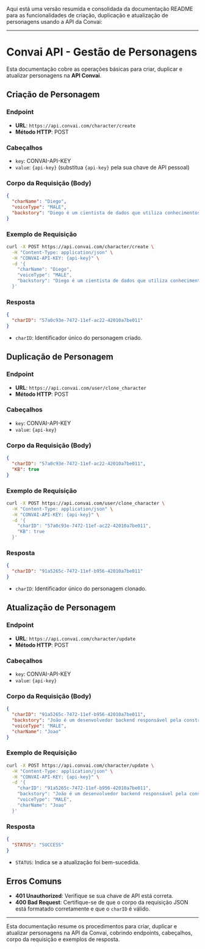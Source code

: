 
Aqui está uma versão resumida e consolidada da documentação README para as funcionalidades de criação, duplicação e atualização de personagens usando a API da Convai:

---

# Convai API - Gestão de Personagens

Esta documentação cobre as operações básicas para criar, duplicar e atualizar personagens na **API Convai**.

## Criação de Personagem

### Endpoint

- **URL**: `https://api.convai.com/character/create`
- **Método HTTP**: POST

### Cabeçalhos

- `key`: CONVAI-API-KEY
- `value`: `{api-key}` (substitua `{api-key}` pela sua chave de API pessoal)

### Corpo da Requisição (Body)

```json
{
  "charName": "Diego",
  "voiceType": "MALE",
  "backstory": "Diego é um cientista de dados que utiliza conhecimentos de matemática, estatística e programação para extrair insights valiosos a partir de grandes volumes de dados..."
}
```

### Exemplo de Requisição

```bash
curl -X POST https://api.convai.com/character/create \
  -H "Content-Type: application/json" \
  -H "CONVAI-API-KEY: {api-key}" \
  -d '{
    "charName": "Diego",
    "voiceType": "MALE",
    "backstory": "Diego é um cientista de dados que utiliza conhecimentos de matemática, estatística e programação..."
  }'
```

### Resposta

```json
{
  "charID": "57a0c93e-7472-11ef-ac22-42010a7be011"
}
```

- `charID`: Identificador único do personagem criado.

## Duplicação de Personagem

### Endpoint

- **URL**: `https://api.convai.com/user/clone_character`
- **Método HTTP**: POST

### Cabeçalhos

- `key`: CONVAI-API-KEY
- `value`: `{api-key}`

### Corpo da Requisição (Body)

```json
{
  "charID": "57a0c93e-7472-11ef-ac22-42010a7be011",
  "KB": true
}
```

### Exemplo de Requisição

```bash
curl -X POST https://api.convai.com/user/clone_character \
  -H "Content-Type: application/json" \
  -H "CONVAI-API-KEY: {api-key}" \
  -d '{
    "charID": "57a0c93e-7472-11ef-ac22-42010a7be011",
    "KB": true
  }'
```

### Resposta

```json
{
  "charID": "91a5265c-7472-11ef-b956-42010a7be011"
}
```

- `charID`: Identificador único do personagem clonado.

## Atualização de Personagem

### Endpoint

- **URL**: `https://api.convai.com/character/update`
- **Método HTTP**: POST

### Cabeçalhos

- `key`: CONVAI-API-KEY
- `value`: `{api-key}`

### Corpo da Requisição (Body)

```json
{
  "charID": "91a5265c-7472-11ef-b956-42010a7be011",
  "backstory": "João é um desenvolvedor backend responsável pela construção e manutenção da parte invisível de uma aplicação...",
  "voiceType": "MALE",
  "charName": "Joao"
}
```

### Exemplo de Requisição

```bash
curl -X POST https://api.convai.com/character/update \
  -H "Content-Type: application/json" \
  -H "CONVAI-API-KEY: {api-key}" \
  -d '{
    "charID": "91a5265c-7472-11ef-b956-42010a7be011",
    "backstory": "João é um desenvolvedor backend responsável pela construção e manutenção da parte invisível de uma aplicação...",
    "voiceType": "MALE",
    "charName": "Joao"
  }'
```

### Resposta

```json
{
  "STATUS": "SUCCESS"
}
```

- `STATUS`: Indica se a atualização foi bem-sucedida.

## Erros Comuns

- **401 Unauthorized**: Verifique se sua chave de API está correta.
- **400 Bad Request**: Certifique-se de que o corpo da requisição JSON está formatado corretamente e que o `charID` é válido.

---

Esta documentação resume os procedimentos para criar, duplicar e atualizar personagens na API da Convai, cobrindo endpoints, cabeçalhos, corpo da requisição e exemplos de resposta.
